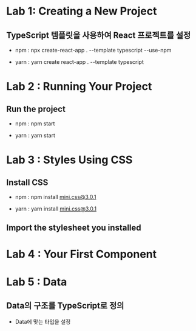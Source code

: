 # Lab 1: Creating a New Project

## TypeScript 템플릿을 사용하여 React 프로젝트를 설정

- npm : npx create-react-app . --template typescript --use-npm

- yarn : yarn create react-app . --template typescript

# Lab 2 : Running Your Project

## Run the project

- npm : npm start

- yarn : yarn start

# Lab 3 : Styles Using CSS

## Install CSS

- npm : npm install mini.css@3.0.1

- yarn : yarn install mini.css@3.0.1

## Import the stylesheet you installed

# Lab 4 : Your First Component

# Lab 5 : Data

## Data의 구조를 TypeScript로 정의

- Data에 맞는 타입을 설정

